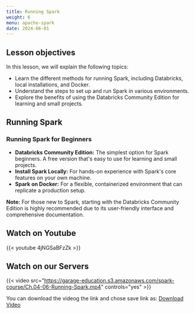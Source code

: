 ```yaml
---
title: Running Spark
weight: 6
menu: apache-spark
date: 2024-06-01
---
```


## Lesson objectives

In this lesson, we will explain the following topics:
- Learn the different methods for running Spark, including Databricks, local installations, and Docker.
- Understand the steps to set up and run Spark in various environments.
- Explore the benefits of using the Databricks Community Edition for learning and small projects.

## Running Spark

### Running Spark for Beginners

- **Databricks Community Edition:** The simplest option for Spark beginners. A free version that's easy to use for learning and small projects.
- **Install Spark Locally:** For hands-on experience with Spark's core features on your own machine.
- **Spark on Docker:** For a flexible, containerized environment that can replicate a production setup.

**Note:** For those new to Spark, starting with the Databricks Community Edition is highly recommended due to its user-friendly interface and comprehensive documentation.

## Watch on Youtube

{{< youtube 4jNGSaBFzZk >}}

## Watch on our Servers

{{< video src="https://garage-education.s3.amazonaws.com/spark-course/Ch.04-06-Running-Spark.mp4" controls="yes" >}}

You can download the videog the link and chose save link as: [Download Video](https://garage-education.s3.amazonaws.com/spark-course/Ch.04-06-Running-Spark.mp4)

